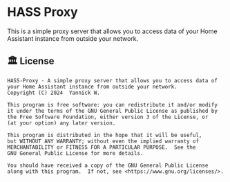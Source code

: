 # HASS Proxy

This is a simple proxy server that allows you to access data of your Home Assistant 
instance from outside your network. 

## 🏛️ License
```
HASS-Proxy · A simple proxy server that allows you to access data of 
your Home Assistant instance from outside your network.
Copyright (C) 2024  Yannick W.

This program is free software: you can redistribute it and/or modify
it under the terms of the GNU General Public License as published by
the Free Software Foundation, either version 3 of the License, or
(at your option) any later version.

This program is distributed in the hope that it will be useful,
but WITHOUT ANY WARRANTY; without even the implied warranty of
MERCHANTABILITY or FITNESS FOR A PARTICULAR PURPOSE.  See the
GNU General Public License for more details.

You should have received a copy of the GNU General Public License
along with this program.  If not, see <https://www.gnu.org/licenses/>.
```